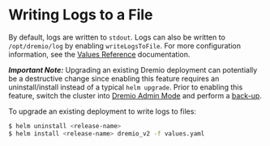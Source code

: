 # Writing Logs to a File

By default, logs are written to `stdout`. Logs can also be written to `/opt/dremio/log` by enabling `writeLogsToFile`. For more configuration information, see the [Values Reference](./Writing-Logs-To-A-File.md) documentation.

***Important Note:*** Upgrading an existing Dremio deployment can potentially be a destructive change since enabling this feature
requires an uninstall/install instead of a typical `helm upgrade`. Prior to enabling this feature, switch the cluster into
[Dremio Admin Mode](https://github.com/dremio/dremio-cloud-tools/blob/master/charts/dremio_v2/docs/administration/Dremio-Administration.md) and
perform a [back-up](https://docs.dremio.com/current/admin/cli/backup/).

To upgrade an existing deployment to write logs to files:
```bash
$ helm uninstall <release-name>
$ helm install <release-name> dremio_v2 -f values.yaml
```